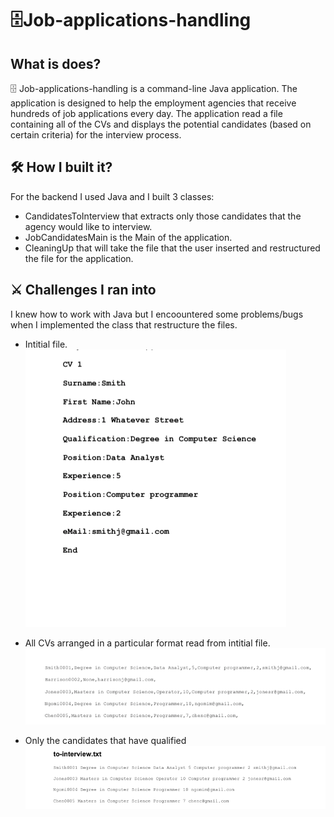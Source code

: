 # :file_cabinet:Job-applications-handling

## What is does?

:file_cabinet: Job-applications-handling is a command-line Java application. The application is designed to help the employment agencies that receive hundreds of job applications every day. The application read a file containing all of the CVs and displays the potential candidates (based on certain criteria) for the interview process.

## :hammer_and_wrench: How I built it?
For the backend I used Java and I built 3 classes:
- CandidatesToInterview that extracts only those candidates that the agency would like to interview.
- JobCandidatesMain is the Main of the application.
- CleaningUp that will take the file that the user inserted and restructured the file for the application.

## :crossed_swords: Challenges I ran into
I knew how to work with Java but I encoountered some problems/bugs when I implemented the class that restructure the files.

- Intitial file.
![](/SS1.png)

- All CVs arranged in a particular format read from intitial file.
![](/SS2.png)

- Only the candidates that have qualified 
![](/SS3.png)
